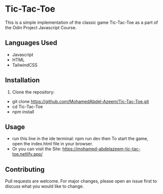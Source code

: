 # Tic-Tac-Toe

This is a simple implementation of the classic game Tic-Tac-Toe as a part of the Odin Project Javascript Course.

## Languages Used
- Javascript
- HTML
- TailwindCSS

## Installation

1. Clone the repository:

- git clone https://github.com/MohamedAbdel-Azeem/Tic-Tac-Toe.git
- cd Tic-Tac-Toe
- npm install

## Usage
- run this line in the ide terminal: npm run dev then To start the game, open the index.html file in your browser.
- Or you can visit the Site: https://mohamed-abdelazeem-tic-tac-toe.netlify.app/

## Contributing
Pull requests are welcome. For major changes, please open an issue first to discuss what you would like to change.
